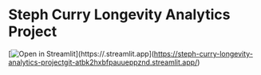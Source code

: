 ﻿# Steph Curry Longevity Analytics Project

[![Open in Streamlit]([https://static.streamlit.io/badges/streamlit_badge_black_white.svg)](https://<your-app>.streamlit.app](https://steph-curry-longevity-analytics-projectgit-atbk2hxbfpauueppznd.streamlit.app/)

